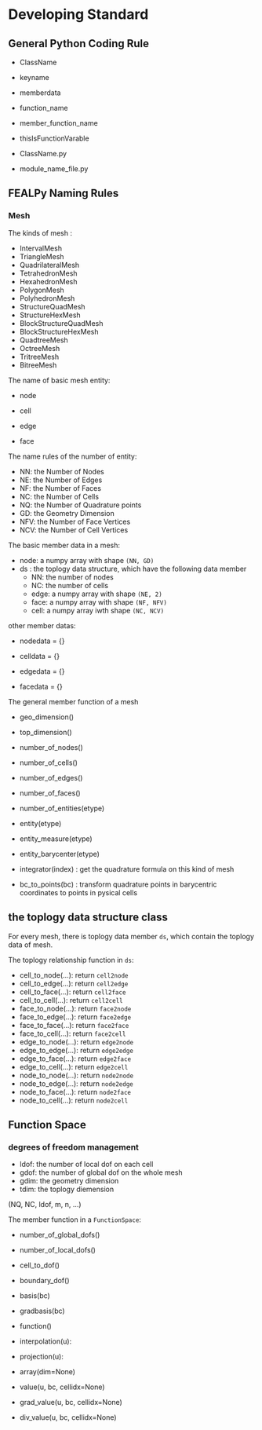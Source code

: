 # Developing Standard 

## General Python Coding Rule

* ClassName
* keyname
* memberdata
* function_name
* member_function_name
* thisIsFunctionVarable


* ClassName.py
* module_name_file.py


## FEALPy Naming Rules 

### Mesh

The kinds of mesh :

* IntervalMesh
* TriangleMesh
* QuadrilateralMesh
* TetrahedronMesh
* HexahedronMesh
* PolygonMesh
* PolyhedronMesh
* StructureQuadMesh
* StructureHexMesh
* BlockStructureQuadMesh
* BlockStructureHexMesh
* QuadtreeMesh
* OctreeMesh
* TritreeMesh
* BitreeMesh

The name of basic mesh entity:
* node
* cell

* edge
* face

The name rules of the number of entity:

* NN: the Number of Nodes 
* NE: the Number of Edges 
* NF: the Number of Faces
* NC: the Number of Cells 
* NQ: the Number of Quadrature points
* GD: the Geometry Dimension
* NFV: the Number of Face Vertices 
* NCV: the Number of Cell Vertices 


The basic member data in a mesh:
* node: a numpy array with shape `(NN, GD)`
* ds : the toplogy data structure, which have the following data member
    + NN: the number of nodes 
    + NC: the number of cells
    + edge: a numpy array with shape `(NE, 2)`
    + face: a numpy array with shape `(NF, NFV)`
    + cell: a numpy array iwth shape `(NC, NCV)`

other member datas:
* nodedata = {}
* celldata = {}

* edgedata = {}
* facedata = {}


The general member function of a mesh

* geo_dimension()
* top_dimension()

* number_of_nodes()
* number_of_cells()
* number_of_edges()
* number_of_faces()
* number_of_entities(etype)

* entity(etype)
* entity_measure(etype)
* entity_barycenter(etype) 

* integrator(index) : get the quadrature formula on this kind of mesh
* bc_to_points(bc) : transform quadrature points in barycentric coordinates to points in pysical cells

## the toplogy data structure class

For every mesh, there is toplogy data member `ds`, which contain the toplogy
data of mesh. 

The toplogy relationship function in `ds`:
*  cell_to_node(...): return `cell2node` 
*  cell_to_edge(...): return `cell2edge` 
*  cell_to_face(...): return `cell2face` 
*  cell_to_cell(...): return `cell2cell` 
*  face_to_node(...): return `face2node` 
*  face_to_edge(...): return `face2edge`
*  face_to_face(...): return `face2face`
*  face_to_cell(...): return `face2cell`
*  edge_to_node(...): return `edge2node`
*  edge_to_edge(...): return `edge2edge`
*  edge_to_face(...): return `edge2face`
*  edge_to_cell(...): return `edge2cell`
*  node_to_node(...): return `node2node`
*  node_to_edge(...): return `node2edge`
*  node_to_face(...): return `node2face`
*  node_to_cell(...): return `node2cell`

## Function Space

### degrees of freedom management 

* ldof: the number of local dof on each cell
* gdof: the number of global dof on the whole mesh
* gdim: the geometry dimension 
* tdim: the toplogy diemension

(NQ, NC, ldof, m, n, ...)

The member function in a `FunctionSpace`:

* number_of_global_dofs()
* number_of_local_dofs()
* cell_to_dof()
* boundary_dof()
* basis(bc)
* gradbasis(bc)
* function()

* interpolation(u):
* projection(u): 

* array(dim=None)
* value(u, bc, cellidx=None)
* grad_value(u, bc, cellidx=None)
* div_value(u, bc, cellidx=None)
